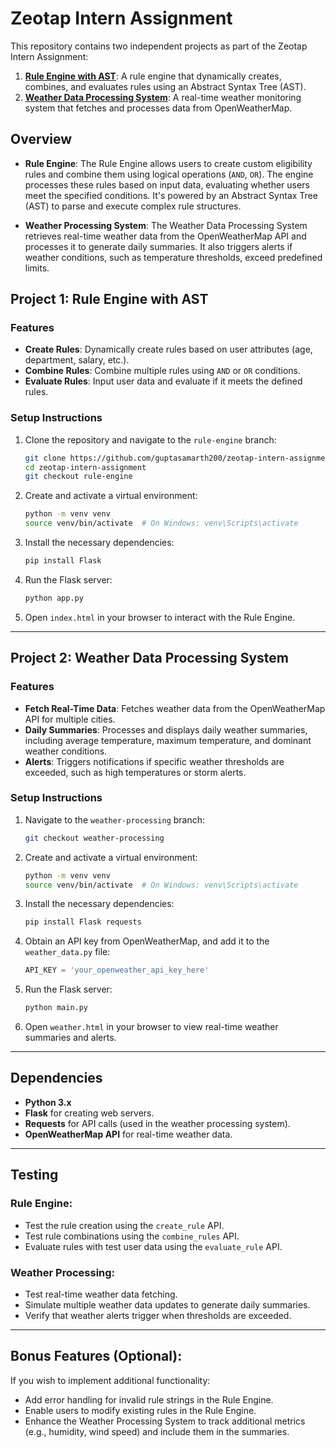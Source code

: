 # Zeotap Intern Assignment

This repository contains two independent projects as part of the Zeotap Intern Assignment:

1. **[Rule Engine with AST](https://github.com/guptasamarth200/zeotap-intern-assignment/tree/rule-engine)**: A rule engine that dynamically creates, combines, and evaluates rules using an Abstract Syntax Tree (AST).
2. **[Weather Data Processing System](https://github.com/guptasamarth200/zeotap-intern-assignment/tree/weather-processing)**: A real-time weather monitoring system that fetches and processes data from OpenWeatherMap.

## Overview

- **Rule Engine**: The Rule Engine allows users to create custom eligibility rules and combine them using logical operations (`AND`, `OR`). The engine processes these rules based on input data, evaluating whether users meet the specified conditions. It's powered by an Abstract Syntax Tree (AST) to parse and execute complex rule structures.

- **Weather Processing System**: The Weather Data Processing System retrieves real-time weather data from the OpenWeatherMap API and processes it to generate daily summaries. It also triggers alerts if weather conditions, such as temperature thresholds, exceed predefined limits.

## Project 1: Rule Engine with AST

### Features
- **Create Rules**: Dynamically create rules based on user attributes (age, department, salary, etc.).
- **Combine Rules**: Combine multiple rules using `AND` or `OR` conditions.
- **Evaluate Rules**: Input user data and evaluate if it meets the defined rules.
  
### Setup Instructions

1. Clone the repository and navigate to the `rule-engine` branch:
    ```bash
    git clone https://github.com/guptasamarth200/zeotap-intern-assignment.git
    cd zeotap-intern-assignment
    git checkout rule-engine
    ```

2. Create and activate a virtual environment:
    ```bash
    python -m venv venv
    source venv/bin/activate  # On Windows: venv\Scripts\activate
    ```

3. Install the necessary dependencies:
    ```bash
    pip install Flask
    ```

4. Run the Flask server:
    ```bash
    python app.py
    ```

5. Open `index.html` in your browser to interact with the Rule Engine.

---

## Project 2: Weather Data Processing System

### Features
- **Fetch Real-Time Data**: Fetches weather data from the OpenWeatherMap API for multiple cities.
- **Daily Summaries**: Processes and displays daily weather summaries, including average temperature, maximum temperature, and dominant weather conditions.
- **Alerts**: Triggers notifications if specific weather thresholds are exceeded, such as high temperatures or storm alerts.

### Setup Instructions

1. Navigate to the `weather-processing` branch:
    ```bash
    git checkout weather-processing
    ```

2. Create and activate a virtual environment:
    ```bash
    python -m venv venv
    source venv/bin/activate  # On Windows: venv\Scripts\activate
    ```

3. Install the necessary dependencies:
    ```bash
    pip install Flask requests
    ```

4. Obtain an API key from OpenWeatherMap, and add it to the `weather_data.py` file:
    ```python
    API_KEY = 'your_openweather_api_key_here'
    ```

5. Run the Flask server:
    ```bash
    python main.py
    ```

6. Open `weather.html` in your browser to view real-time weather summaries and alerts.

---

## Dependencies

- **Python 3.x**
- **Flask** for creating web servers.
- **Requests** for API calls (used in the weather processing system).
- **OpenWeatherMap API** for real-time weather data.

---

## Testing

### Rule Engine:
- Test the rule creation using the `create_rule` API.
- Test rule combinations using the `combine_rules` API.
- Evaluate rules with test user data using the `evaluate_rule` API.

### Weather Processing:
- Test real-time weather data fetching.
- Simulate multiple weather data updates to generate daily summaries.
- Verify that weather alerts trigger when thresholds are exceeded.

---

## Bonus Features (Optional):
If you wish to implement additional functionality:
- Add error handling for invalid rule strings in the Rule Engine.
- Enable users to modify existing rules in the Rule Engine.
- Enhance the Weather Processing System to track additional metrics (e.g., humidity, wind speed) and include them in the summaries.
